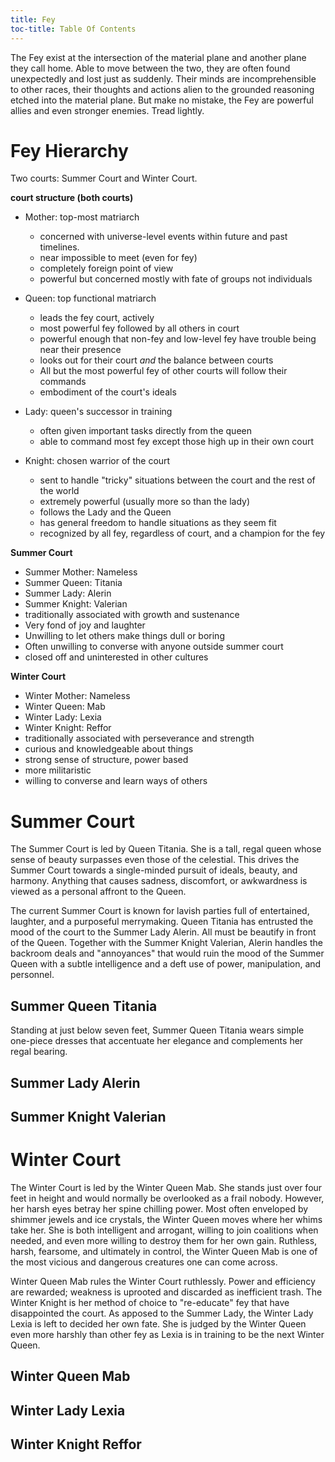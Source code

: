 ```yaml
---
title: Fey
toc-title: Table Of Contents
---
```


The Fey exist at the intersection of the material plane and another plane they call home. Able to move between the two, they are often found unexpectedly and lost just as suddenly. Their minds are incomprehensible to other races, their thoughts and actions alien to the grounded reasoning etched into the material plane. But make no mistake, the Fey are powerful allies and even stronger enemies. Tread lightly.


# Fey Hierarchy

Two courts: Summer Court and Winter Court.

**court structure (both courts)**
- Mother: top-most matriarch
  - concerned with universe-level events within future and past timelines. 
  - near impossible to meet (even for fey)
  - completely foreign point of view
  - powerful but concerned mostly with fate of groups not individuals

- Queen: top functional matriarch
  - leads the fey court, actively
  - most powerful fey followed by all others in court
  - powerful enough that non-fey and low-level fey have trouble being near their presence
  - looks out for their court *and* the balance between courts
  - All but the most powerful fey of other courts will follow their commands
  - embodiment of the court's ideals 

- Lady: queen's successor in training
  - often given important tasks directly from the queen
  - able to command most fey except those high up in their own court

- Knight: chosen warrior of the court
  - sent to handle "tricky" situations between the court and the rest of the world
  - extremely powerful (usually more so than the lady)
  - follows the Lady and the Queen
  - has general freedom to handle situations as they seem fit
  - recognized by all fey, regardless of court, and a champion for the fey

**Summer Court**
- Summer Mother: Nameless
- Summer Queen: Titania
- Summer Lady: Alerin
- Summer Knight: Valerian
- traditionally associated with growth and sustenance
- Very fond of joy and laughter
- Unwilling to let others make things dull or boring
- Often unwilling to converse with anyone outside summer court
- closed off and uninterested in other cultures

**Winter Court**
- Winter Mother: Nameless
- Winter Queen: Mab
- Winter Lady: Lexia
- Winter Knight: Reffor
- traditionally associated with perseverance and strength
- curious and knowledgeable about things
- strong sense of structure, power based
- more militaristic
- willing to converse and learn ways of others

  
# Summer Court

The Summer Court is led by Queen Titania. She is a tall, regal queen whose sense of beauty surpasses even those of the celestial. This drives the Summer Court towards a single-minded pursuit of ideals, beauty, and harmony. Anything that causes sadness, discomfort, or awkwardness is viewed as a personal affront to the Queen. 

The current Summer Court is known for lavish parties full of entertained, laughter, and a purposeful merrymaking. Queen Titania has entrusted the mood of the court to the Summer Lady Alerin. All must be beautify in front of the Queen. Together with the Summer Knight Valerian, Alerin handles the backroom deals and "annoyances" that would ruin the mood of the Summer Queen with a subtle intelligence and a deft use of power, manipulation, and personnel. 

## Summer Queen Titania

Standing at just below seven feet, Summer Queen Titania wears simple one-piece dresses that accentuate her elegance and complements her regal bearing.

## Summer Lady Alerin

## Summer Knight Valerian

# Winter Court

The Winter Court is led by the Winter Queen Mab. She stands just over four feet in height and would normally be overlooked as a frail nobody. However, her harsh eyes betray her spine chilling power. Most often enveloped by shimmer jewels and ice crystals, the Winter Queen moves where her whims take her. She is both intelligent and arrogant, willing to join coalitions when needed, and even more willing to destroy them for her own gain. Ruthless, harsh, fearsome, and ultimately in control, the Winter Queen Mab is one of the most vicious and dangerous creatures one can come across.

Winter Queen Mab rules the Winter Court ruthlessly. Power and efficiency are rewarded; weakness is uprooted and discarded as inefficient trash. The Winter Knight is her method of choice to "re-educate" fey that have disappointed the court. As apposed to the Summer Lady, the Winter Lady Lexia is left to decided her own fate. She is judged by the Winter Queen even more harshly than other fey as Lexia is in training to be the next Winter Queen.

## Winter Queen Mab

## Winter Lady Lexia

## Winter Knight Reffor
